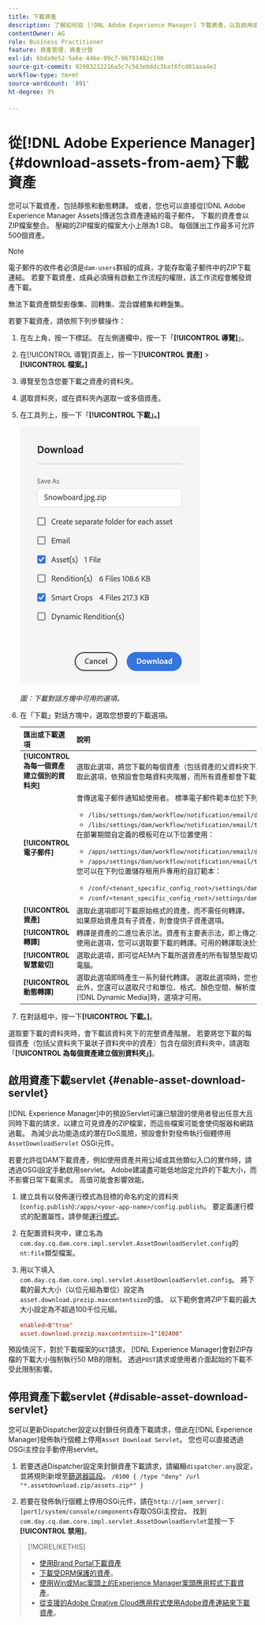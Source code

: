 ```yaml
---
title: 下載資產
description: 了解如何從 [!DNL Adobe Experience Manager] 下載資產，以及啟用或停用下載功能。
contentOwner: AG
role: Business Practitioner
feature: 資產管理，資產分發
exl-id: 6bda9e52-5a6e-446e-99c7-96793482c190
source-git-commit: 92983232216a5c7c563ebddc3baf6fcd81aaa4e2
workflow-type: tm+mt
source-wordcount: '891'
ht-degree: 3%

---
```


# 從[!DNL Adobe Experience Manager] {#download-assets-from-aem}下載資產

您可以下載資產，包括靜態和動態轉譯。 或者，您也可以直接從[!DNL Adobe Experience Manager Assets]傳送包含資產連結的電子郵件。 下載的資產會以ZIP檔案整合。 壓縮的ZIP檔案的檔案大小上限為1 GB。 每個匯出工作最多可允許500個資產。

>[!NOTE]
>
>電子郵件的收件者必須是`dam-users`群組的成員，才能存取電子郵件中的ZIP下載連結。 若要下載資產，成員必須擁有啟動工作流程的權限，該工作流程會觸發資產下載。

無法下載資產類型影像集、回轉集、混合媒體集和轉盤集。

若要下載資產，請依照下列步驟操作：

1. 在左上角，按一下標誌。 在左側邊欄中，按一下「**[!UICONTROL 導覽]**」。
1. 在[!UICONTROL 導覽]頁面上，按一下&#x200B;**[!UICONTROL 資產]** > **[!UICONTROL 檔案。]**
1. 導覽至包含您要下載之資產的資料夾。
1. 選取資料夾，或在資料夾內選取一或多個資產。
1. 在工具列上，按一下「**[!UICONTROL 下載」。]**

   ![從Experience Manager資產下載資產時的可用選項](/help/assets/assets/asset-download1.png)

   *圖：下載對話方塊中可用的選項。*

1. 在「下載」對話方塊中，選取您想要的下載選項。

   | 匯出或下載選項 | 說明 |
   |---|---|
   | **[!UICONTROL 為每一個資產建立個別的資料夾]** | 選取此選項，將您下載的每個資產（包括資產的父資料夾下巢狀子資料夾中的資產），納入本機電腦上的一個資料夾。 若未選取此選項，依預設會忽略資料夾階層，而所有資產都會下載至本機電腦的一個資料夾中。 |
   | **[!UICONTROL 電子郵件]** | 會傳送電子郵件通知給使用者。 標準電子郵件範本位於下列位置：<ul><li>`/libs/settings/dam/workflow/notification/email/downloadasset`。</li><li>`/libs/settings/dam/workflow/notification/email/transientworkflowcompleted`。</li></ul> 在部署期間自定義的模板可在以下位置使用： <ul><li>`/apps/settings/dam/workflow/notification/email/downloadasset`。</li><li>`/apps/settings/dam/workflow/notification/email/transientworkflowcompleted`。</li></ul>您可以在下列位置儲存租用戶專用的自訂範本：<ul><li>`/conf/<tenant_specific_config_root>/settings/dam/workflow/notification/email/downloadasset`。</li><li>`/conf/<tenant_specific_config_root>/settings/dam/workflow/notification/email/transientworkflowcompleted`。</li></ul> |
   | **[!UICONTROL 資產]** | 選取此選項即可下載原始格式的資產，而不需任何轉譯。<br>如果原始資產具有子資產，則會提供子資產選項。 |
   | **[!UICONTROL 轉譯]** | 轉譯是資產的二進位表示法。資產有主要表示法，即上傳之檔案的主要表示法。 它們可以有任意數量的表示。 <br> 使用此選項，您可以選取要下載的轉譯。可用的轉譯取決於您選取的資產。 如果資產有任何轉譯，則可使用選項。 |
   | **[!UICONTROL 智慧裁切]** | 選取此選項，即可從AEM內下載所選資產的所有智慧型裁切轉譯。 會建立包含智慧型裁切轉譯的zip檔案，並下載至您的本機電腦。 |
   | **[!UICONTROL 動態轉譯]** | 選取此選項即時產生一系列替代轉譯。 選取此選項時，您也可以從[影像預設集](image-presets.md)清單中選取，以動態方式選取您要建立的轉譯。 <br>此外，您還可以選取尺寸和單位、格式、顏色空間、解析度，以及任何可選的影像修飾符，如反相影像。只有在您已啟用[!DNL Dynamic Media]時，選項才可用。 |

1. 在對話框中，按一下&#x200B;**[!UICONTROL 下載。]**。

選取要下載的資料夾時，會下載該資料夾下的完整資產階層。 若要將您下載的每個資產（包括父資料夾下巢狀子資料夾中的資產）包含在個別資料夾中，請選取「**[!UICONTROL 為每個資產建立個別資料夾」]**。

## 啟用資產下載servlet {#enable-asset-download-servlet}

[!DNL Experience Manager]中的預設Servlet可讓已驗證的使用者發出任意大且同時下載的請求，以建立可見資產的ZIP檔案，而這些檔案可能會使伺服器和網路過載。 為減少此功能造成的潛在DoS風險，預設會針對發佈執行個體停用`AssetDownloadServlet` OSGi元件。

若要允許從DAM下載資產，例如使用資產共用公域或其他類似入口的實作時，請透過OSGi設定手動啟用servlet。 Adobe建議盡可能低地設定允許的下載大小，而不影響日常下載需求。 高值可能會影響效能。

1. 建立具有以發佈運行模式為目標的命名約定的資料夾(`config.publish`):`/apps/<your-app-name>/config.publish`。 要定義運行模式的配置屬性，請參閱[運行模式](/help/sites-deploying/configure-runmodes.md#defining-configuration-properties-for-a-run-mode)。
1. 在配置資料夾中，建立名為`com.day.cq.dam.core.impl.servlet.AssetDownloadServlet.config`的`nt:file`類型檔案。
1. 用以下填入`com.day.cq.dam.core.impl.servlet.AssetDownloadServlet.config`。 將下載的最大大小（以位元組為單位）設定為`asset.download.prezip.maxcontentsize`的值。 以下範例會將ZIP下載的最大大小設定為不超過100千位元組。

   ```conf
   enabled=B"true"
   asset.download.prezip.maxcontentsize=I"102400"
   ```

預設情況下，對於下載檔案的`GET`請求， [!DNL Experience Manager]會對ZIP存檔的下載大小強制執行50 MB的限制。 透過`POST`請求或使用者介面起始的下載不受此限制影響。

## 停用資產下載servlet {#disable-asset-download-servlet}

您可以更新Dispatcher設定以封鎖任何資產下載請求，借此在[!DNL Experience Manager]發佈執行個體上停用`Asset Download Servlet`。 您也可以直接透過OSGi主控台手動停用servlet。

1. 若要透過Dispatcher設定來封鎖資產下載請求，請編輯`dispatcher.any`設定，並將規則新增至[篩選器區段](https://experienceleague.adobe.com/docs/experience-manager-dispatcher/using/configuring/dispatcher-configuration.html#defining-a-filter)。 `/0100 { /type "deny" /url "*.assetdownload.zip/assets.zip*" }`

1. 若要在發佈執行個體上停用OSGi元件，請在`http://[aem_server]:[port]/system/console/components`存取OSGi主控台。 找到`com.day.cq.dam.core.impl.servlet.AssetDownloadServlet`並按一下&#x200B;**[!UICONTROL 禁用]**。

>[!MORELIKETHIS]
>
>* [使用Brand Portal下載資產](https://experienceleague.adobe.com/docs/experience-manager-brand-portal/using/download/brand-portal-download-assets.html)
>* [下載受DRM保護的資產](drm.md)。
>* [使用Win或Mac案頭上的Experience Manager案頭應用程式下載資產](https://experienceleague.adobe.com/docs/experience-manager-desktop-app/using/using.html#download-assets)。
>* [從支援的Adobe Creative Cloud應用程式使用Adobe資產連結來下載資產](https://helpx.adobe.com/tw/enterprise/using/manage-assets-using-adobe-asset-link.html)。


